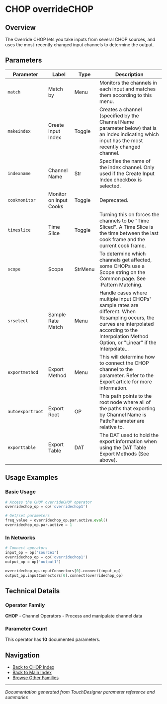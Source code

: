 # CHOP overrideCHOP

## Overview

The Override CHOP lets you take inputs from several CHOP sources, and uses the most-recently changed input channels to determine the output.

## Parameters

| Parameter | Label | Type | Description |
|-----------|-------|------|-------------|
| `match` | Match by | Menu | Monitors the channels in each input and matches them according to this menu. |
| `makeindex` | Create Input Index | Toggle | Creates a channel (specified by the Channel Name parameter below) that is an index indicating which input has the most recently changed channel. |
| `indexname` | Channel Name | Str | Specifies the name of the index channel. Only used if the Create Input Index checkbox is selected. |
| `cookmonitor` | Monitor on Input Cooks | Toggle | Deprecated. |
| `timeslice` | Time Slice | Toggle | Turning this on forces the channels to be "Time Sliced".  A Time Slice is the time between the last cook frame and the current cook frame. |
| `scope` | Scope | StrMenu | To determine which channels get affected, some CHOPs use a Scope string on the Common page. See :Pattern Matching. |
| `srselect` | Sample Rate Match | Menu | Handle cases where multiple input CHOPs' sample rates are different. When Resampling occurs, the curves are interpolated according to the Interpolation Method Option, or "Linear" if the Interpolate... |
| `exportmethod` | Export Method | Menu | This will determine how to connect the CHOP channel to the parameter. Refer to the Export article for more information. |
| `autoexportroot` | Export Root | OP | This path points to the root node where all of the paths that exporting by Channel Name is Path:Parameter are relative to. |
| `exporttable` | Export Table | DAT | The DAT used to hold the export information when using the DAT Table Export Methods (See above). |

## Usage Examples

### Basic Usage

```python
# Access the CHOP overrideCHOP operator
overridechop_op = op('overridechop1')

# Get/set parameters
freq_value = overridechop_op.par.active.eval()
overridechop_op.par.active = 1
```

### In Networks

```python
# Connect operators
input_op = op('source1')
overridechop_op = op('overridechop1')
output_op = op('output1')

overridechop_op.inputConnectors[0].connect(input_op)
output_op.inputConnectors[0].connect(overridechop_op)
```

## Technical Details

### Operator Family

**CHOP** - Channel Operators - Process and manipulate channel data

### Parameter Count

This operator has **10** documented parameters.

## Navigation

- [Back to CHOP Index](../CHOP/CHOP_INDEX.md)
- [Back to Main Index](../OPERATORS_INDEX.md)
- [Browse Other Families](../OPERATORS_INDEX.md#quick-navigation)

---
*Documentation generated from TouchDesigner parameter reference and summaries*
